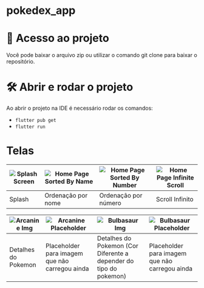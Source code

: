 # pokedex_app


# 📁 Acesso ao projeto

Você pode baixar o arquivo zip ou utilizar o comando git clone para baixar o repositório.

# 🛠️ Abrir e rodar o projeto

Ao abrir o projeto na IDE é necessário rodar os comandos:
- <code>flutter pub get</code>
- <code>flutter run</code>

# Telas 

| ![Splash Screen](https://github.com/JoaoGomms/pokedex_app/assets/35269074/8145dee3-fa9e-4e1f-a379-461e5b83ec00) | ![Home Page Sorted By Name](https://github.com/JoaoGomms/pokedex_app/assets/35269074/486d8762-442c-4d8c-997d-39153213b5b0) | ![Home Page Sorted By Number](https://github.com/JoaoGomms/pokedex_app/assets/35269074/65cae298-60e6-4e96-8c96-2d85b0445990) | ![Home Page Infinite Scroll](https://github.com/JoaoGomms/pokedex_app/assets/35269074/ba7f91d3-9e3b-466e-b60b-5f6ddfc0d438) |
| ----------- | ----------- | ----------- | ----------- |
| Splash | Ordenação por nome| Ordenação por número | Scroll Infinito |

| ![Arcanine Img](https://github.com/JoaoGomms/pokedex_app/assets/35269074/ba97f9cf-8ad2-4280-adec-7aa9959044ac) | ![Arcanine Placeholder](https://github.com/JoaoGomms/pokedex_app/assets/35269074/247c235a-16cb-4256-8a54-ebde1034eccf) | ![Bulbasaur Img](https://github.com/JoaoGomms/pokedex_app/assets/35269074/a0e8548d-180f-4941-bfcf-8feccedf4446) | ![Bulbasaur Placeholder](https://github.com/JoaoGomms/pokedex_app/assets/35269074/c4d8c94f-7d1d-4365-a70f-d5abc97de191) |
| ----------- | ----------- | ----------- | ----------- |
| Detalhes do Pokemon | Placeholder para imagem que não carregou ainda | Detalhes do Pokemon (Cor Diferente a depender do tipo do pokemon) | Placeholder para imagem que não carregou ainda |
